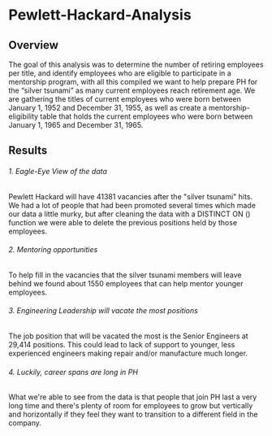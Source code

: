 # Pewlett-Hackard-Analysis
## Overview
The goal of this analysis was to determine the number of retiring employees per title, and identify employees who are eligible to participate in a mentorship program, with all this compiled we want to help prepare PH for the “silver tsunami” as many current employees reach retirement age. We are gathering the titles of current employees who were born between January 1, 1952 and December 31, 1955, as well as create a mentorship-eligibility table that holds the current employees who were born between January 1, 1965 and December 31, 1965.

## Results
###### 1. Eagle-Eye View of the data
Pewlett Hackard will have 41381 vacancies after the "silver tsunami" hits. We had a lot of people that had been promoted several times which made our data a little murky, but after cleaning the data with a DISTINCT ON () function we were able to delete the previous positions held by those employees. 
###### 2. Mentoring opportunities 
To help fill in the vacancies that the silver tsunami members will leave behind we found about 1550 employees that can help mentor younger employees.
###### 3. Engineering Leadership will vacate the most positions
The job position that will be vacated the most is the Senior Engineers at 29,414 positions. This could lead to lack of support to younger, less experienced engineers making repair and/or manufacture much longer. 
###### 4. Luckily, career spans are long in PH
What we're able to see from the data is that people that join PH last a very long time and there's plenty of room for employees to grow but vertically and horizontally if they feel they want to transition to a different field in the company. 



